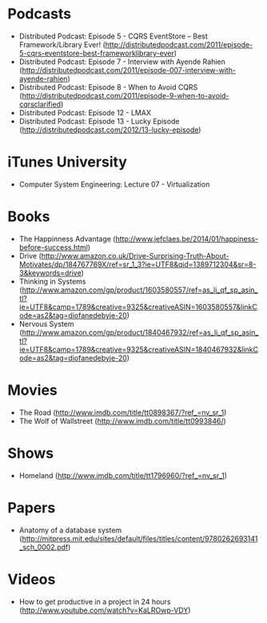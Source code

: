 # Podcasts

- Distributed Podcast: Episode 5 - CQRS EventStore – Best Framework/Library Ever! (http://distributedpodcast.com/2011/episode-5-cqrs-eventstore-best-frameworklibrary-ever)
- Distributed Podcast: Episode 7 - Interview with Ayende Rahien (http://distributedpodcast.com/2011/episode-007-interview-with-ayende-rahien)
- Distributed Podcast: Episode 8 - When to Avoid CQRS (http://distributedpodcast.com/2011/episode-9-when-to-avoid-cqrsclarified)
- Distributed Podcast: Episode 12 - LMAX
- Distributed Podcast: Episode 13 - Lucky Episode (http://distributedpodcast.com/2012/13-lucky-episode)

# iTunes University

- Computer System Engineering: Lecture 07 - Virtualization

# Books

- The Happinness Advantage (http://www.jefclaes.be/2014/01/happiness-before-success.html)
- Drive (http://www.amazon.co.uk/Drive-Surprising-Truth-About-Motivates/dp/184767769X/ref=sr_1_3?ie=UTF8&qid=1389712304&sr=8-3&keywords=drive)
- Thinking in Systems (http://www.amazon.com/gp/product/1603580557/ref=as_li_qf_sp_asin_tl?ie=UTF8&camp=1789&creative=9325&creativeASIN=1603580557&linkCode=as2&tag=diofanedebyje-20)
- Nervous System (http://www.amazon.com/gp/product/1840467932/ref=as_li_qf_sp_asin_tl?ie=UTF8&camp=1789&creative=9325&creativeASIN=1840467932&linkCode=as2&tag=diofanedebyje-20)
 
# Movies

- The Road (http://www.imdb.com/title/tt0898367/?ref_=nv_sr_1)
- The Wolf of Wallstreet (http://www.imdb.com/title/tt0993846/)

# Shows

- Homeland (http://www.imdb.com/title/tt1796960/?ref_=nv_sr_1)

# Papers

- Anatomy of a database system (http://mitpress.mit.edu/sites/default/files/titles/content/9780262693141_sch_0002.pdf)

# Videos

- How to get productive in a project in 24 hours (http://www.youtube.com/watch?v=KaLROwp-VDY)

